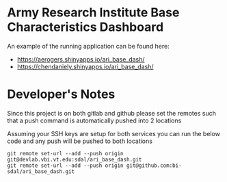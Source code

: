 # Army Research Institute Base Characteristics Dashboard

An example of the running application can be found here:

- https://aerogers.shinyapps.io/ari_base_dash/
- https://chendaniely.shinyapps.io/ari_base_dash/

# Developer's Notes

Since this project is on both gitlab and github please set the remotes such that a push command is automatically pushed into 2 locations

Assuming your SSH keys are setup for both services you can run the below code and any push will be pushed to both locations

```
git remote set-url --add --push origin git@devlab.vbi.vt.edu:sdal/ari_base_dash.git
git remote set-url --add --push origin git@github.com:bi-sdal/ari_base_dash.git
```
